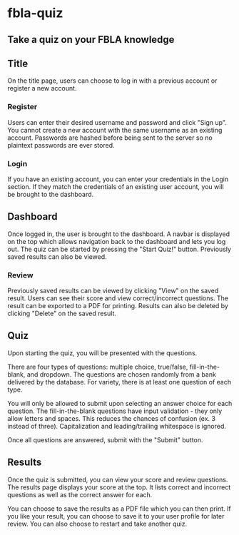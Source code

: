 # fbla-quiz

## Take a quiz on your FBLA knowledge

## Title
On the title page, users can choose to log in with a previous account or register a new account.

### Register
Users can enter their desired username and password and click "Sign up". You cannot create a new account with the same username as an existing account. Passwords are hashed before being sent to the server so no plaintext passwords are ever stored.

### Login
If you have an existing account, you can enter your credentials in the Login section. If they match the credentials of an existing user account, you will be brought to the dashboard.

## Dashboard
Once logged in, the user is brought to the dashboard. A navbar is displayed on the top which allows navigation back to the dashboard and lets you log out. The quiz can be started by pressing the "Start Quiz!" button. Previously saved results can also be viewed.

### Review
Previously saved results can be viewed by clicking "View" on the saved result. Users can see their score and view correct/incorrect questions. The result can be exported to a PDF for printing. Results can also be deleted by clicking "Delete" on the saved result.

## Quiz
Upon starting the quiz, you will be presented with the questions.

There are four types of questions: multiple choice, true/false, fill-in-the-blank, and dropdown. The questions are chosen randomly from a bank delivered by the database. For variety, there is at least one question of each type.

You will only be allowed to submit upon selecting an answer choice for each question. The fill-in-the-blank questions have input validation - they only allow letters and spaces. This reduces the chances of confusion (ex. 3 instead of three). Capitalization and leading/trailing whitespace is ignored.

Once all questions are answered, submit with the "Submit" button.

## Results
Once the quiz is submitted, you can view your score and review questions. The results page displays your score at the top. It lists correct and incorrect questions as well as the correct answer for each.

You can choose to save the results as a PDF file which you can then print. If you like your result, you can choose to save it to your user profile for later review. You can also choose to restart and take another quiz.